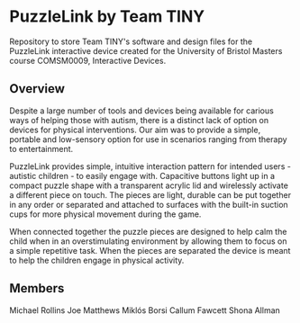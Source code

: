 # PuzzleLink by Team TINY
Repository to store Team TINY's software and design files for the PuzzleLink interactive device created for the University of Bristol Masters course COMSM0009, Interactive Devices.

## Overview

Despite a large number of tools and devices being available for carious ways of helping those with autism, there is a distinct lack of option on devices for physical interventions. Our aim was to provide a simple, portable and low-sensory option for use in scenarios ranging from therapy to entertainment. 

PuzzleLink provides simple, intuitive interaction pattern for intended users - autistic children - to easily engage with. Capacitive buttons light up in a compact puzzle shape with a transparent acrylic lid and wirelessly activate a different piece on touch. The pieces are light, durable can be put together in any order or separated and attached to surfaces with the built-in suction cups for more physical movement during the game. 

When connected together the puzzle pieces are designed to help calm the child when in an overstimulating environment by allowing them to focus on a simple repetitive task. When the pieces are separated the device is meant to help the children engage in physical activity. 

## Members

Michael Rollins
Joe Matthews
Miklós Borsi
Callum Fawcett
Shona Allman
